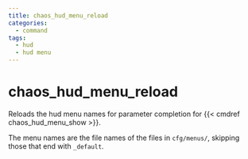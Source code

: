 ```yaml
---
title: chaos_hud_menu_reload
categories:
  - command
tags:
  - hud
  - hud menu
---
```


# chaos_hud_menu_reload

Reloads the hud menu names for parameter completion for {{< cmdref chaos_hud_menu_show >}}.

The menu names are the file names of the files in `cfg/menus/`, skipping those that end with `_default`.
